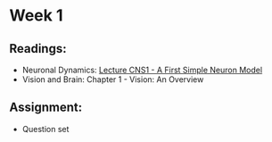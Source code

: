 # Week 1

## Readings:
* Neuronal Dynamics: [Lecture CNS1 - A First Simple Neuron Model](https://youtube.com/playlist?list=PL7SYVykTNxXZqEhgCWcfu0PUqz9bHe6yq)
* Vision and Brain: Chapter 1 - Vision: An Overview

## Assignment:
* Question set
